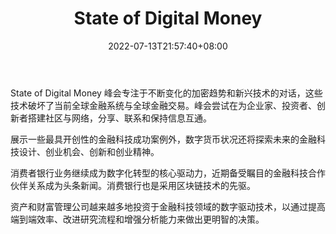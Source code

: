﻿---
weight: 
title: "State of Digital Money"
description: "State of Digital Money 峰会专注于不断变化的加密趋势和新兴技术的对话，这些技术破坏了当前全球金融系统与全球金融交易"
date: 2022-07-13T21:57:40+08:00
lastmod: 2022-07-13T16:45:40+08:00
draft: false
authors: ["浮尘"]
featuredImage: "state-of-digital-money.jpg"
link: "http://stateofdigitalmoney.com/"
tags: ["元宇宙社区","State of Digital Money"]
categories: ["navigation"]
navigation: ["元宇宙社区"]
lightgallery: true
toc: true
pinned: false
recommend: false
recommend1: false
---
State of Digital Money 峰会专注于不断变化的加密趋势和新兴技术的对话，这些技术破坏了当前全球金融系统与全球金融交易。峰会尝试在为企业家、投资者、创新者搭建社区与网络，分享、联系和保持信息互通。

展示一些最具开创性的金融科技成功案例外，数字货币状况还将探索未来的金融科技设计、创业机会、创新和创业精神。

消费者银行业务继续成为数字化转型的核心驱动力，近期备受瞩目的金融科技合作伙伴关系成为头条新闻。消费银行也是采用区块链技术的先驱。

资产和财富管理公司越来越多地投资于金融科技领域的数字驱动技术，以通过提高端到端效率、改进研究流程和增强分析能力来做出更明智的决策。
